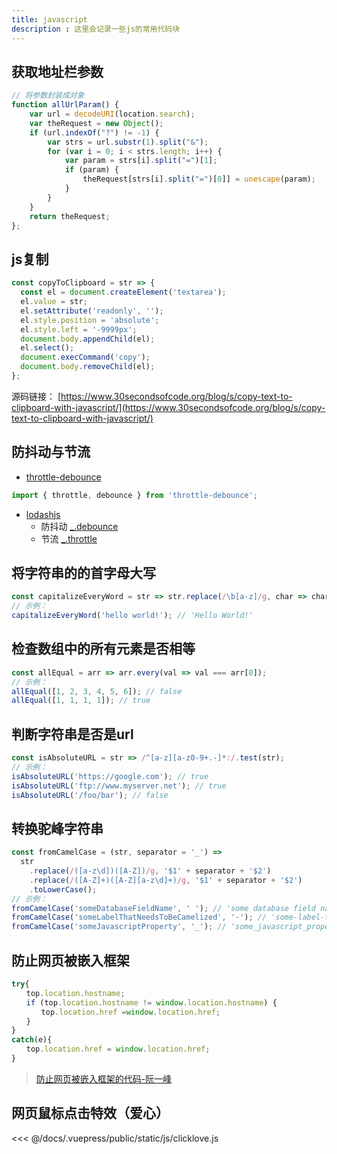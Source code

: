 ```yaml
---
title: javascript
description : 这里会记录一些js的常用代码块
---
```


## 获取地址栏参数
``` js
// 将参数封装成对象
function allUrlParam() {
    var url = decodeURI(location.search);
    var theRequest = new Object();
    if (url.indexOf("?") != -1) {
        var strs = url.substr(1).split("&");
        for (var i = 0; i < strs.length; i++) {
            var param = strs[i].split("=")[1];
            if (param) {
                theRequest[strs[i].split("=")[0]] = unescape(param);
            }
        }
    }
    return theRequest;
};
```
## js复制
``` js
const copyToClipboard = str => {
  const el = document.createElement('textarea');
  el.value = str;
  el.setAttribute('readonly', '');
  el.style.position = 'absolute';
  el.style.left = '-9999px';
  document.body.appendChild(el);
  el.select();
  document.execCommand('copy');
  document.body.removeChild(el);
};
```
源码链接：
[https://www.30secondsofcode.org/blog/s/copy-text-to-clipboard-with-javascript/](https://www.30secondsofcode.org/blog/s/copy-text-to-clipboard-with-javascript/)

## 防抖动与节流
+ [throttle-debounce](https://github.com/niksy/throttle-debounce)
``` javascript
import { throttle, debounce } from 'throttle-debounce';
```
+ [lodashjs](https://www.lodashjs.com/)
  - 防抖动 [_.debounce](https://www.lodashjs.com/docs/latest#_debouncefunc-wait0-options)
  - 节流 [_.throttle](https://www.lodashjs.com/docs/latest#_throttlefunc-wait0-options)
## 将字符串的的首字母大写
``` js
const capitalizeEveryWord = str => str.replace(/\b[a-z]/g, char => char.toUpperCase());
// 示例：
capitalizeEveryWord('hello world!'); // 'Hello World!'
```
## 检查数组中的所有元素是否相等
``` js
const allEqual = arr => arr.every(val => val === arr[0]);
// 示例：
allEqual([1, 2, 3, 4, 5, 6]); // false
allEqual([1, 1, 1, 1]); // true
```
## 判断字符串是否是url
``` js
const isAbsoluteURL = str => /^[a-z][a-z0-9+.-]*:/.test(str);
// 示例：
isAbsoluteURL('https://google.com'); // true
isAbsoluteURL('ftp://www.myserver.net'); // true
isAbsoluteURL('/foo/bar'); // false
```
## 转换驼峰字符串
``` js
const fromCamelCase = (str, separator = '_') =>
  str
    .replace(/([a-z\d])([A-Z])/g, '$1' + separator + '$2')
    .replace(/([A-Z]+)([A-Z][a-z\d]+)/g, '$1' + separator + '$2')
    .toLowerCase();
// 示例：
fromCamelCase('someDatabaseFieldName', ' '); // 'some database field name'
fromCamelCase('someLabelThatNeedsToBeCamelized', '-'); // 'some-label-that-needs-to-be-camelized'
fromCamelCase('someJavascriptProperty', '_'); // 'some_javascript_property'
```

## 防止网页被嵌入框架
``` js
try{
　　top.location.hostname;
　　if (top.location.hostname != window.location.hostname) {
　　　　top.location.href =window.location.href;
　　}
}
catch(e){
　　top.location.href = window.location.href;
}
```
> [防止网页被嵌入框架的代码-阮一峰](http://www.ruanyifeng.com/blog/2010/08/anti-frameset_javascript_codes_continued.html)

## 网页鼠标点击特效（爱心）
<<< @/docs/.vuepress/public/static/js/clicklove.js